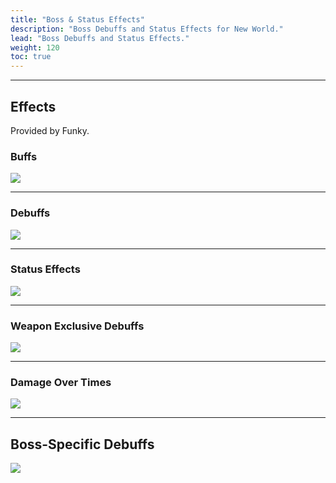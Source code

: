 ```yaml
---
title: "Boss & Status Effects"
description: "Boss Debuffs and Status Effects for New World."
lead: "Boss Debuffs and Status Effects."
weight: 120
toc: true
---
```


---

## Effects 

Provided by Funky.

### Buffs

<img src="/images/statuseffects/buffs.png"></img>

---

### Debuffs

<img src="/images/statuseffects/debuffs.png"></img>

---

### Status Effects

<img src="/images/statuseffects/statuseffects.png"></img>

---

### Weapon Exclusive Debuffs

<img src="/images/statuseffects/weapondebuffs.png"></img>


---

### Damage Over Times

<img src="/images/statuseffects/dots.png"></img>

---

## Boss-Specific Debuffs

<img src="/images/statuseffects/bossdebuffs.png"></img>
